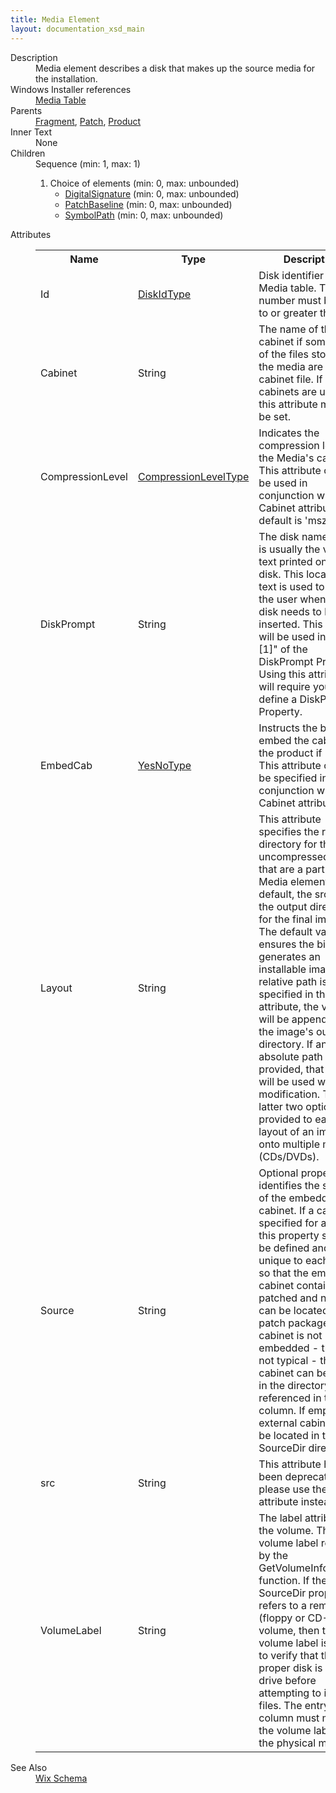 ```yaml
---
title: Media Element
layout: documentation_xsd_main
---
```

<dl>
  <dt>Description</dt>
  <dd>Media element describes a disk that makes up the source media for the installation.</dd>
  <dt>Windows Installer references</dt>
  <dd>
    <a href="http://msdn.microsoft.com/library/aa369801.aspx" target="_blank">Media Table</a>
  </dd>
  <dt>Parents</dt>
  <dd>
    <a href="../fragment/">Fragment</a>, <a href="../patch/">Patch</a>, <a href="../product/">Product</a></dd>
  <dt>Inner Text</dt>
  <dd>None</dd>
  <dt>Children</dt>
  <dd>Sequence (min: 1, max: 1)<ol><li>Choice of elements (min: 0, max: unbounded)<ul><li><a href="../digitalsignature/">DigitalSignature</a> (min: 0, max: unbounded)</li><li><a href="../patchbaseline/">PatchBaseline</a> (min: 0, max: unbounded)</li><li><a href="../symbolpath/">SymbolPath</a> (min: 0, max: unbounded)</li></ul></li></ol></dd>
  <dt>Attributes</dt>
  <dd>
    <table cellspacing="0" cellpadding="0" class="schema">
      <tr>
        <th width="15%">Name</th>
        <th width="15%">Type</th>
        <th width="65%">Description</th>
        <th width="15%">Required</th>
      </tr>
      <tr>
        <td>Id</td>
        <td><a href="../simple_type_diskidtype/">DiskIdType</a></td>
        <td>Disk identifier for Media table. This number must be equal to or greater than 1.</td>
        <td>Yes</td>
      </tr>
      <tr>
        <td>Cabinet</td>
        <td>String</td>
        <td>The name of the cabinet if some or all of the files stored on the media are in a cabinet file.  If no cabinets are used, this attribute must not be set.</td>
        <td>&nbsp;</td>
      </tr>
      <tr>
        <td>CompressionLevel</td>
        <td><a href="../simple_type_compressionleveltype/">CompressionLevelType</a></td>
        <td>                         Indicates the compression level for the Media's cabinet.  This attribute can                         only be used in conjunction with the Cabinet attribute.  The default is 'mszip'.                     </td>
        <td>&nbsp;</td>
      </tr>
      <tr>
        <td>DiskPrompt</td>
        <td>String</td>
        <td>The disk name, which is usually the visible text printed on the disk. This localizable text is used to prompt the user when this disk needs to be inserted. This value will be used in the "[1]" of the DiskPrompt Property. Using this attribute will require you to define a DiskPrompt Property.</td>
        <td>&nbsp;</td>
      </tr>
      <tr>
        <td>EmbedCab</td>
        <td><a href="../simple_type_yesnotype/">YesNoType</a></td>
        <td>Instructs the binder to embed the cabinet in the product if 'yes'.  This attribute can only be specified in conjunction with the Cabinet attribute.</td>
        <td>&nbsp;</td>
      </tr>
      <tr>
        <td>Layout</td>
        <td>String</td>
        <td>                         This attribute specifies the root directory for the uncompressed files that                         are a part of this Media element.  By default, the src will be the output                         directory for the final image.  The default value ensures the binder generates                         an installable image.  If a relative path is specified in the src attribute,                         the value will be appended to the image's output directory.  If an absolute                         path is provided, that path will be used without modification.  The latter two                         options are provided to ease the layout of an image onto multiple medias (CDs/DVDs).                     </td>
        <td>&nbsp;</td>
      </tr>
      <tr>
        <td>Source</td>
        <td>String</td>
        <td>                         Optional property that identifies the source of the embedded cabinet.                         If a cabinet is specified for a patch, this property should be defined                         and unique to each patch so that the embedded cabinet containing patched                         and new files can be located in the patch package. If the cabinet is not                         embedded - this is not typical - the cabinet can be found in the directory                         referenced in this column. If empty, the external cabinet must be located                         in the SourceDir directory.                     </td>
        <td>&nbsp;</td>
      </tr>
      <tr>
        <td>src</td>
        <td>String</td>
        <td>This attribute has been deprecated; please use the Layout attribute instead.</td>
        <td>&nbsp;</td>
      </tr>
      <tr>
        <td>VolumeLabel</td>
        <td>String</td>
        <td>                         The label attributed to the volume. This is the volume label returned                         by the GetVolumeInformation function. If the SourceDir property refers                         to a removable (floppy or CD-ROM) volume, then this volume label is                         used to verify that the proper disk is in the drive before attempting                         to install files. The entry in this column must match the volume label                         of the physical media.                     </td>
        <td>&nbsp;</td>
      </tr>
    </table>
  </dd>
  <dt>See Also</dt>
  <dd>
    <a href="../">Wix Schema</a>
  </dd>
</dl>
